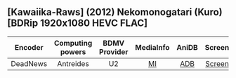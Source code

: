 ## [Kawaiika-Raws] (2012) Nekomonogatari (Kuro) [BDRip 1920x1080 HEVC FLAC]

| Encoder  | Computing powers | BDMV Provider | MediaInfo | AniDB |  Screens  |
| :------: | :--------------: | :-----------: | :-------: | :---: | :-------: |
| DeadNews |    Antreides     |      U2       |   [MI]    | [ADB] | [Screens] |

[screens]: https://slowpics.org/comparison/3b1955aa-5689-42a6-a894-6e1777915e57
[adb]: https://anidb.net/anime/9453
[mi]: https://privatebin.net/?79f250a3266d6d58#CcM9XXQBcPPYjWxWnBfDfc3d6ib9edqHrQm4BUWK8EKa
